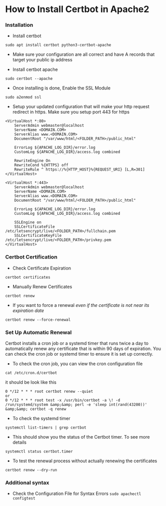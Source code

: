 # How to Install Certbot in Apache2

### Installation

- Install certbot
```
sudo apt install certbot python3-certbot-apache
```

- Make sure your configuration are all correct and have A records that target your public ip address

- Install certbot apache
```
sudo certbot --apache
```

- Once installing is done, Enable the SSL Module
```
sudo a2enmod ssl
```

- Setup your updated configuration that will make your http request redirect in https. Make sure you setup port 443 for https
```
<VirtualHost *:80>
    ServerAdmin webmaster@localhost
    ServerName <DOMAIN.COM>
    ServerAlias www.<DOMAIN.COM>
    DocumentRoot "/var/www/html/<FOLDER_PATH>/public_html"

    ErrorLog ${APACHE_LOG_DIR}/error.log
    CustomLog ${APACHE_LOG_DIR}/access.log combined

    RewriteEngine On
    RewriteCond %{HTTPS} off
    RewriteRule ^ https://%{HTTP_HOST}%{REQUEST_URI} [L,R=301]
</VirtualHost>

<VirtualHost *:443>
    ServerAdmin webmaster@localhost
    ServerName <DOMAIN.COM>
    ServerAlias www.<DOMAIN.COM>
    DocumentRoot "/var/www/html/<FOLDER_PATH>/public_html"

    ErrorLog ${APACHE_LOG_DIR}/error.log
    CustomLog ${APACHE_LOG_DIR}/access.log combined

    SSLEngine on
    SSLCertificateFile /etc/letsencrypt/live/<FOLDER_PATH>/fullchain.pem
    SSLCertificateKeyFile /etc/letsencrypt/live/<FOLDER_PATH>/privkey.pem
</VirtualHost>
```

### Certbot Certification

- Check Certificate Expiration
```
certbot certificates
```

- Manually Renew Certificates
```
certbot renew
```

- If you want to force a renewal _even if the certificate is not near its expiration date_
```
certbot renew --force-renewal
```

### Set Up Automatic Renewal
Certbot installs a cron job or a systemd timer that runs twice a day to automatically renew any certificate that is within 90 days of expiration. You can check the cron job or systemd timer to ensure it is set up correctly.

- To check the cron job, you can view the cron configuration file
```
cat /etc/cron.d/certbot
```
it should be look like this
```
0 */12 * * * root certbot renew --quiet
or
0 */12 * * * root test -x /usr/bin/certbot -a \! -d /run/systemd/system &amp;&amp; perl -e 'sleep int(rand(43200))' &amp;&amp; certbot -q renew
```

- To check the systemd timer
```
systemctl list-timers | grep certbot
```

- This should show you the status of the Certbot timer. To see more details
```
systemctl status certbot.timer
```

- To test the renewal process without actually renewing the certificates
```
certbot renew --dry-run
```

### Additional syntax
- Check the Configuration File for Syntax Errors `sudo apachectl configtest`
